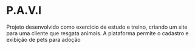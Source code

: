 # P.A.V.I
Projeto desenvolvido como exercício de estudo e treino, criando um site para uma cliente que resgata animais. A plataforma permite o cadastro e exibição de pets para adoção
